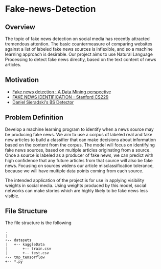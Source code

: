 # Fake-news-Detection

## Overview  
The topic of fake news detection on social media has recently attracted tremendous attention. The basic countermeasure of comparing websites against a list of labeled fake news sources is inflexible, and so a machine learning approach is desirable.  Our project aims to use Natural Language Processing to detect fake news directly, based on the text content of news articles. 

## Motivation
  * [Fake news detection : A Data Mining perspective](https://arxiv.org/pdf/1708.01967.pdf)
  * [FAKE NEWS IDENTIFICATION - Stanford CS229](http://cs229.stanford.edu/proj2017/final-reports/5244348.pdf)
  * [Daniel Sieradski's BS Detector](https://github.com/selfagency/bs-detector)

## Problem Definition
Develop a machine learning program to identify when a news source may be producing fake news. We aim to use a corpus of labeled real and fake new articles to build a classifier that can make decisions about information based on the content from the corpus. The model will focus on identifying fake news sources, based on multiple articles originating from a source.  Once a source is labeled as a producer of fake news, we can predict with high confidence that any future articles from that source will also be fake news.  Focusing on sources widens our article misclassification tolerance, because we will have multiple data points coming from each source.  

The intended application of the project is for use in applying visibility weights in social media.  Using weights produced by this model, social networks can make stories which are highly likely to be fake news less visible.

## File Structure
The file structure is the following

```
.
|
+-- datasets
|   +-- kaggleData
|       +-- train.csv
|       +-- test.csv
+-- tmp_tensorflow
+-- *.py
```
